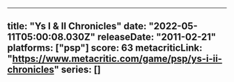 
---
title: "Ys I & II Chronicles"
date: "2022-05-11T05:00:08.030Z"
releaseDate: "2011-02-21"
platforms: ["psp"]
score: 63
metacriticLink: "https://www.metacritic.com/game/psp/ys-i-ii-chronicles"
series: []
---
